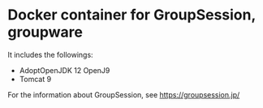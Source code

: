 # Docker container for GroupSession, groupware

It includes the followings:

* AdoptOpenJDK 12 OpenJ9
* Tomcat 9

For the information about GroupSession, see https://groupsession.jp/

